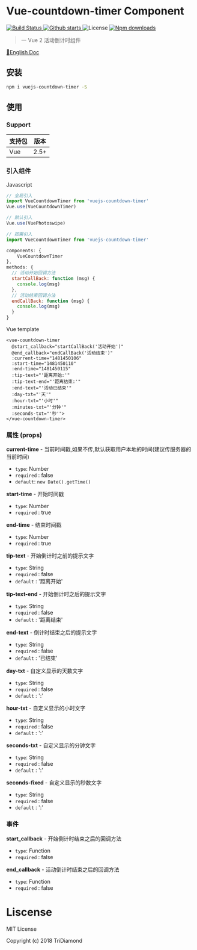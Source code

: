 # Vue-countdown-timer Component

<p>
  <a href="https://circleci.com/gh/TriDiamond/vuejs-countdown-timer/tree/master">
    <img src="https://img.shields.io/circleci/project/github/TriDiamond/vuejs-countdown-timer.svg" alt="Build Status">
  </a>
  <a href="https://github.com/TriDiamond/vuejs-countdown-timer/stargazers">
    <img src="https://img.shields.io/github/stars/TriDiamond/vuejs-countdown-timer.svg" alt="Github starts">
  </a>
  <a>
    <img src="https://img.shields.io/github/license/TriDiamond/vuejs-countdown-timer.svg" alt="License">
  </a>
  <a href="https://www.npmjs.com/package/vue-photoswipes">
    <img src="https://img.shields.io/npm/dt/vuejs-countdown-timer.svg" alt="Npm downloads">
  </a>
</p>

> 一 Vue 2 活动倒计时组件

[📙English Doc](https://github.com/TriDiamond/vuejs-countdown-timer/blob/master/README.md)

## 安装

``` bash
npm i vuejs-countdown-timer -S
```

## 使用

### Support

| 支持包             | 版本    |
|-------------------|---------|
| Vue               | 2.5+    |


### 引入组件

Javascript

``` javascript
// 全局引入
import VueCountdownTimer from 'vuejs-countdown-timer'
Vue.use(VueCountdownTimer)

// 默认引入
Vue.use(VuePhotoswipe)

// 按需引入
import VueCountdownTimer from 'vuejs-countdown-timer'

components: {
    VueCountdownTimer
},
methods: {
  // 活动开始回调方法
  startCallBack: function (msg) {
    console.log(msg)
  },
  // 活动结束回调方法
  endCallBack: function (msg) {
    console.log(msg)
  }
}
```

Vue template

```vue
<vue-countdown-timer
  @start_callback="startCallBack('活动开始')"
  @end_callback="endCallBack('活动结束')"
  :current-time="1481450106"
  :start-time="1481450110"
  :end-time="1481450115"
  :tip-text="'距离开始:'"
  :tip-text-end="'距离结束:'"
  :end-text="'活动已结束'"
  :day-txt="'天'"
  :hour-txt="'小时'"
  :minutes-txt="'分钟'"
  :seconds-txt="'秒'">
</vue-countdown-timer>
```

### 属性 (props)

**current-time** - 当前时间戳,如果不传,默认获取用户本地的时间(建议传服务器的当前时间) 
- `type`: Number
- `required` : false
- `default`: `new Date().getTime()`

**start-time** - 开始时间戳
- `type`: Number
- `required` : true

**end-time** - 结束时间戳
- `type`: Number
- `required` : true

**tip-text** - 开始倒计时之前的提示文字
- `type`: String
- `required` : false
- `default` : '距离开始'

**tip-text-end** - 开始倒计时之后的提示文字
- `type`: String
- `required` : false
- `default` : '距离结束'
    
**end-text** - 倒计时结束之后的提示文字
- `type`: String
- `required` : false
- `default` : '已结束'

**day-txt** - 自定义显示的天数文字
- `type`: String
- `required` : false
- `default` : ':'
    
**hour-txt** - 自定义显示的小时文字
- `type`: String
- `required` : false
- `default` : ':'

**seconds-txt** - 自定义显示的分钟文字
- `type`: String
- `required` : false
- `default` : ':'

**seconds-fixed** - 自定义显示的秒数文字
- `type`: String
- `required` : false
- `default` : ':'
    
### 事件
**start_callback** - 开始倒计时结束之后的回调方法
- `type`: Function
- `required` : false

**end_callback** - 活动倒计时结束之后的回调方法
- `type`: Function
- `required` : false

# Liscense
MIT License

Copyright (c) 2018 TriDiamond
